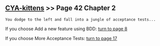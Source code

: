 ## [CYA-kittens](../page-0/README.md) >> Page 42 Chapter 2

```
You dodge to the left and fall into a jungle of acceptance tests...
```

If you choose Add a new feature using BDD: [turn to page 8](../page-8/README.md)

If you choose More Acceptance Tests: [turn to page 17](../page-17/README.md)

